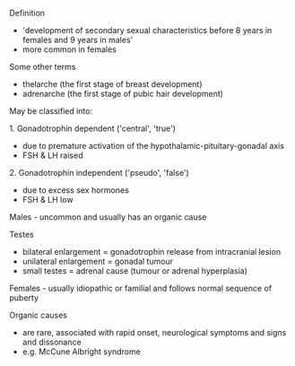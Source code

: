 Definition  
* 'development of secondary sexual characteristics before 8 years in females and 9 years in males'
* more common in females

  
Some other terms  
* thelarche (the first stage of breast development)
* adrenarche (the first stage of pubic hair development)

  
May be classified into:  
  
1\. Gonadotrophin dependent ('central', 'true')  
* due to premature activation of the hypothalamic\-pituitary\-gonadal axis
* FSH \& LH raised

   
2\. Gonadotrophin independent ('pseudo', 'false')  
* due to excess sex hormones
* FSH \& LH low

  
Males \- uncommon and usually has an organic cause  
  
Testes  
* bilateral enlargement \= gonadotrophin release from intracranial lesion
* unilateral enlargement \= gonadal tumour
* small testes \= adrenal cause (tumour or adrenal hyperplasia)

  
  
Females \- usually idiopathic or familial and follows normal sequence of puberty  
  
Organic causes  
* are rare, associated with rapid onset, neurological symptoms and signs and dissonance
* e.g. McCune Albright syndrome
